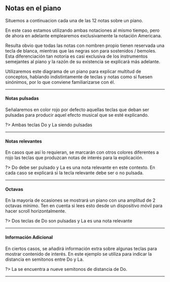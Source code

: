 <h2 id="notas_piano"> Notas en el piano </h2>

Situemos a continuacion cada una de las 12 notas sobre un piano.

<div id ="piano_tutorial_0" class="piano_container">
</div>

En este caso estamos utilizando ambas notaciones al mismo tiempo, pero de ahora
en adelante emplearemos exclusivamente la notación Americana.

Resulta obvio que todas las notas con nombren propio tienen reservada una
tecla de blanca, mientras que las negras son para sostenidos / bemoles.
Esta diferenciación tan notoria es casi exclusiva de los instrumentos semejantes
al piano y la razón de su existencia se explicará más adelante.

Utilizaremos este diagrama de un piano para explicar multitud de conceptos,
hablando indistintamente de teclas y notas como si fuesen sinónimos, por lo que
conviene familiarizarse con él.

---

<h4> Notas pulsadas </h4>

Señalaremos en color rojo por defecto aquellas teclas que deban ser pulsadas
para producir aquel efecto musical que se esté explicando.

<div id ="piano_tutorial_1" class="piano_container">
</div>

?> Ambas teclas Do y La siendo pulsadas

---

<h4> Notas relevantes </h4>
En casos que así lo requieran, se marcarán con otros colores diferentes a rojo
las teclas que produzcan notas de interés para la explicación.

<div id ="piano_tutorial_2" class="piano_container">
</div>

?> Do debe ser pulsado y La es una nota relevante en este contexto. En cada caso
se explicará si la tecla relevante debe ser o no pulsada.

---

<h4> Octavas </h4>
En la mayoría de ocasiones se mostrará un piano con una amplitud de 2 octavas
mínimo. Ten en cuenta si lees esto desde un dispositivo móvil para hacer scroll
horizontalmente.

<div id ="piano_tutorial_3" class="piano_container">
</div>

?> Dos teclas de Do son pulsadas y La es una nota relevante

---

<h4> Información Adicional </h4>
En ciertos casos, se añadirá información extra sobre algunas teclas para mostrar
contenido de interés. En este ejemplo se utiliza para indicar la distancia
en semitonos entre Do y La.

<div id ="piano_tutorial_4" class="piano_container">
</div>

?> La se encuentra a nueve semitonos de distancia de Do.

---

<link rel="stylesheet" href="PianoGenerator/style.css">
<script>
piano({
    tag: "piano_tutorial_0",
    octaves: 1,
    names: "all",
    tonic: "E",
    relevant: {
        "C"  : { text: "Do" },
        "C#" : { text: "Do#" },
        "D"  : { text: "Re" },
        "D#" : { text: "Re#" },
        "E"  : { text: "Mi" },
        "F"  : { text: "Fa" },
        "F#" : { text: "Fa#" },
        "G"  : { text: "Sol" },
        "G#" : { text: "Sol#" },
        "A"  : { text: "La" },
        "A#" : { text: "La#" },
        "B"  : { text: "Si" }
    }
});
piano({
    tag: "piano_tutorial_1",
    octaves: 1,
    names: "all",
    tonic: "C",
    pressed: ["C", "A"],
});
piano({
    tag: "piano_tutorial_2",
    octaves: 1,
    names: "all",
    tonic: "C",
    pressed: ["C"],
    relevant: {
        "A" : {
            color: "Magenta"
        }
    }
});
piano({
    tag: "piano_tutorial_3",
    octaves: 2,
    names: "all",
    pressed: ["C", "C"],
    relevant: {
        "A" : {
            color: "Magenta",
        }
    }
});
piano({
    tag: "piano_tutorial_4",
    octaves: 2,
    names: "all",
    relevant: {
        "C" : {
            color: "Green",
            text: "0"
        },
        "A" : {
            color: "Magenta",
            text: "9"
        }
    }
});
</script>